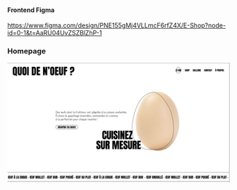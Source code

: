 #### Frontend Figma ####

https://www.figma.com/design/PNE155gMj4VLLmcF6rfZ4X/E-Shop?node-id=0-1&t=AaRU04UvZSZBlZhP-1

### Homepage ###

![Webshop homepage](homepage.png)